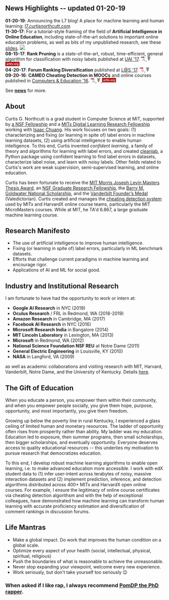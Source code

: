 <h2> News Highlights -- <span>updated 01-20-19</span></h2>
<!-- My [research](md/research.md) will be added soon. -->

**01-20-19**: Announcing the L7 blog! A place for machine learning and human learning: [l7.curtisnorthcutt.com](http://l7.curtisnorthcutt.com) <br>
**11-30-17**: For a tutorial-style framing of the field of <b>Artificial Intelligence in Online Education</b>, including state-of-the-art solutions to important online education problems, as well as bits of my unpublished research, see these <a href="http://curtisnorthcutt.com/resources/pdf/northcutt_mit_2017_ai_in_online_education.pdf">slides</a>. <a href="http://curtisnorthcutt.com/resources/pdf/northcutt_mit_2017_ai_in_online_education.pdf"> <img src="http://curtisnorthcutt.com/resources/img/icons/pdf_icon.png" style="height:1em"> </a>  
**08-15-17**: <b>Rank Pruning</b> is a state-of-the-art, robust, time-efficient, general algorithm for classification with noisy labels published at <a href="http://auai.org/uai2017/proceedings/papers/35.pdf">UAI '17</a>.
<a href="resources/pdf/northcutt_2017_rankpruning.pdf"> <img src="resources/img/icons/pdf_16.png" style="height:1em"> </a> 
<a href="https://github.com/cgnorthcutt/rankpruning"> <img src="resources/img/icons/github_16.jpg" style="height:1em"> </a>
<a href="https://arxiv.org/abs/1705.01936"> <img src="resources/img/icons/arxiv_16.jpg" style="height:1em"> </a>  
**04-20-17**: <b>Forum Ranking Diversification</b> published at <a href="http://dl.acm.org/citation.cfm?id=3054016">L@S '17</a>.
<a href="resources/pdf/northcutt_2017_diversification.pdf"> <img src="resources/img/icons/pdf_16.png" style="height:1em"> </a>
<a href="https://github.com/cgnorthcutt/forum-diversification"> <img src="resources/img/icons/github_16.jpg" style="height:1em"> </a>  
**09-20-16**: <b>CAMEO Cheating Detection in MOOCs</b> and online courses published in <a href="http://www.sciencedirect.com/science/article/pii/S0360131516300896">Computers & Education '16</a>.
<a href="resources/pdf/northcutt_2016_cameo.pdf"> <img src="resources/img/icons/pdf_16.png" style="height:1em"> </a> 
<a href="https://github.com/CGNx/edx2bigquery/blob/master/edx2bigquery/make_problem_analysis.py#L1628"> <img src="resources/img/icons/github_16.jpg" style="height:1em"> </a>
<a href="https://arxiv.org/abs/1508.05699"> <img src="resources/img/icons/arxiv_16.jpg" style="height:1em"> </a> 

See **[news](md/news.md)** for more. 

## About

Curtis G. Northcutt is a grad student in Computer Science at MIT, supported by [a NSF Fellowship](https://www.fastlane.nsf.gov/grfp/AwardeeList.do?method=loadAwardeeList) and a [MITx Digital Learning Research Fellowship](https://odl.mit.edu/about/our-team/curtis-northcutt) working with [Isaac Chuang](http://web.mit.edu/physics/people/faculty/chuang_isaac.html). His work focuses on two goals: (1) characterizing and fixing (or learning in spite of) label errors in machine learning datasets, (2) using artificial intelligence to enable human intelligence. To this end, Curtis invented *confident learning*, a family of theory and algorithms for learning with label errors, and created [cleanlab](https://github.com/cgnorthcutt/cleanlab), a Python package using confident learning to find label errors in datasets, characterize label noise, and learn with noisy labels. Other fields related to Curtis's work are weak supervision, semi-supervised learning, and online education.

Curtis has been fortunate to receive the [MIT Morris Joseph Levin Masters Thesis Award](https://www.eecs.mit.edu/news-events/announcements/eecs-celebrates-2015-2016-award-winners), an [NSF Graduate Research Fellowship](https://www.fastlane.nsf.gov/grfp/AwardeeList.do?method=loadAwardeeList), the [Barry M. Goldwater National Scholarship](http://act.org/goldwater/sch-2012.html), and the [Vanderbilt Founder’s Medal](http://news.vanderbilt.edu/2013/05/founders-medalists/) (Valedictorian). Curtis created and manages the [cheating detection system](https://www.insidehighered.com/news/2015/08/26/harvard-mit-researchers-find-mooc-learners-using-multiple-accounts-cheat) used by MITx and HarvardX online course teams, particularly the MIT MicroMasters courses. While at MIT, he TA'd 6.867, a large graduate machine learning course.

## Research Manifesto

* The use of artificial intelligence to improve human intelligence.
* Fixing (or learning in spite of) label errors, particularly in ML benchmark datasets.
* Efforts that challenge current paradigms in machine learning and encourage rigor.
* Applications of AI and ML for social good.

## Industry and Institutional Research

 I am fortunate to have had the opportunity to work or intern at:
 
 * **Google AI Research** in NYC (2019)
 * **Oculus Research** / FRL in Redmond, WA (2018-2019)
 * **Amazon Research** in Cambridge, MA (2017)
 * **Facebook AI Research** in NYC (2016)
 * **Microsoft Research India** in Bangalore (2014) 
 * **MIT Lincoln Laboratory** in Lexington, MA (2013)
 * **Microsoft** in Redmond, WA (2012)
 * **National Science Foundation NSF REU** at Notre Dame (2011)
 * **General Electric Engineering** in Louisville, KY (2010)
 * **NASA** in Langford, VA (2009)
 
 as well as academic collaborations and visiting research with MIT, Harvard, Vanderbilt, Notre Dame, and the University of Kentucky. Details [here](/resources/pdf/cv.pdf).

## The Gift of Education

When you educate a person, you empower them within their community, and when you empower people socially, you give them hope, purpose, opportunity, and most importantly, you give them freedom.

Growing up below the poverty line in rural Kentucky, I experienced a glass ceiling of limited human and monetary resources. The ladder of opportunity often rises from prosperity rather than ability. My ladder was my education. Education led to exposure, then summer programs, then small scholarships, then bigger scholarships, and eventually opportunity. Everyone deserves access to quality educational resources -- this underlies my motivation to pursue research that democratizes education. 

To this end, I develop robust machine learning algorithms to enable open learning, i.e. to make advanced education more accessible. I work with edX student data to (1) infer user-intent across terabytes of noisy, massive interaction datasets and (2) implement prediction, inference, and detection algorithms distributed across 400+ MITx and HarvardX open online courses. For example, I ensure the legitimacy of online course certificates via cheating detection algorithsm and with the help of exceptional colleagues, have demonstrated how machine learning can transform human learning with accurate proficiency estimation and diversification of comment rankings in discussion forums.

## Life Mantras

* Make a global impact. Do work that improves the human condition on a global scale.
* Optimize every aspect of your health (social, intellectual, physical, spiritual, religious)
* Push the boundaries of what is reasonable to achieve the unreasonable.
* Never stop expanding your viewpoint, welcome every new experience.
* Work seriously, but don't take yourself too seriously 😉

### When asked if I like rap, I always recommend [PomDP the PhD rapper](http://pomdp.productions).
